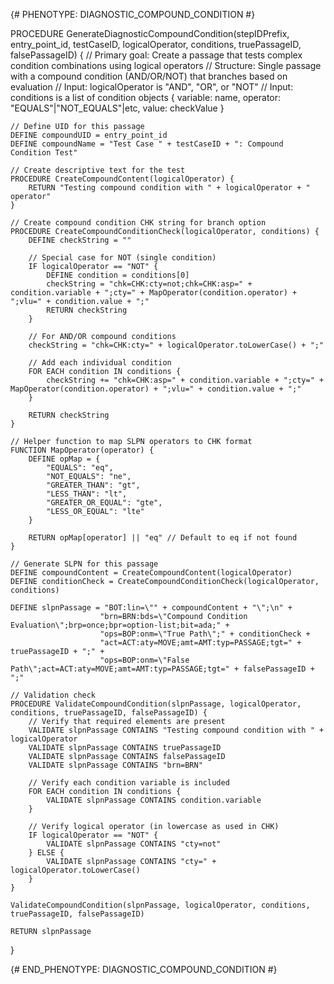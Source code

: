 {# PHENOTYPE: DIAGNOSTIC_COMPOUND_CONDITION #}

PROCEDURE GenerateDiagnosticCompoundCondition(stepIDPrefix, entry_point_id, testCaseID, logicalOperator, conditions, truePassageID, falsePassageID) {
    // Primary goal: Create a passage that tests complex condition combinations using logical operators
    // Structure: Single passage with a compound condition (AND/OR/NOT) that branches based on evaluation
    // Input: logicalOperator is "AND", "OR", or "NOT"
    // Input: conditions is a list of condition objects { variable: name, operator: "EQUALS"|"NOT_EQUALS"|etc, value: checkValue }

    // Define UID for this passage
    DEFINE compoundUID = entry_point_id
    DEFINE compoundName = "Test Case " + testCaseID + ": Compound Condition Test"
    
    // Create descriptive text for the test
    PROCEDURE CreateCompoundContent(logicalOperator) {
        RETURN "Testing compound condition with " + logicalOperator + " operator"
    }
    
    // Create compound condition CHK string for branch option
    PROCEDURE CreateCompoundConditionCheck(logicalOperator, conditions) {
        DEFINE checkString = ""
        
        // Special case for NOT (single condition)
        IF logicalOperator == "NOT" {
            DEFINE condition = conditions[0]
            checkString = "chk=CHK:cty=not;chk=CHK:asp=" + condition.variable + ";cty=" + MapOperator(condition.operator) + ";vlu=" + condition.value + ";"
            RETURN checkString
        }
        
        // For AND/OR compound conditions
        checkString = "chk=CHK:cty=" + logicalOperator.toLowerCase() + ";"
        
        // Add each individual condition
        FOR EACH condition IN conditions {
            checkString += "chk=CHK:asp=" + condition.variable + ";cty=" + MapOperator(condition.operator) + ";vlu=" + condition.value + ";"
        }
        
        RETURN checkString
    }
    
    // Helper function to map SLPN operators to CHK format
    FUNCTION MapOperator(operator) {
        DEFINE opMap = {
            "EQUALS": "eq",
            "NOT_EQUALS": "ne", 
            "GREATER_THAN": "gt",
            "LESS_THAN": "lt",
            "GREATER_OR_EQUAL": "gte",
            "LESS_OR_EQUAL": "lte"
        }
        
        RETURN opMap[operator] || "eq" // Default to eq if not found
    }
    
    // Generate SLPN for this passage
    DEFINE compoundContent = CreateCompoundContent(logicalOperator)
    DEFINE conditionCheck = CreateCompoundConditionCheck(logicalOperator, conditions)
    
    DEFINE slpnPassage = "BOT:lin=\"" + compoundContent + "\";\n" +
                        "brn=BRN:bds=\"Compound Condition Evaluation\";brp=once;bpr=option-list;bit=ada;" +
                        "ops=BOP:onm=\"True Path\";" + conditionCheck +
                        "act=ACT:aty=MOVE;amt=AMT:typ=PASSAGE;tgt=" + truePassageID + ";" +
                        "ops=BOP:onm=\"False Path\";act=ACT:aty=MOVE;amt=AMT:typ=PASSAGE;tgt=" + falsePassageID + ";"
    
    // Validation check
    PROCEDURE ValidateCompoundCondition(slpnPassage, logicalOperator, conditions, truePassageID, falsePassageID) {
        // Verify that required elements are present
        VALIDATE slpnPassage CONTAINS "Testing compound condition with " + logicalOperator
        VALIDATE slpnPassage CONTAINS truePassageID
        VALIDATE slpnPassage CONTAINS falsePassageID
        VALIDATE slpnPassage CONTAINS "brn=BRN"
        
        // Verify each condition variable is included
        FOR EACH condition IN conditions {
            VALIDATE slpnPassage CONTAINS condition.variable
        }
        
        // Verify logical operator (in lowercase as used in CHK)
        IF logicalOperator == "NOT" {
            VALIDATE slpnPassage CONTAINS "cty=not"
        } ELSE {
            VALIDATE slpnPassage CONTAINS "cty=" + logicalOperator.toLowerCase()
        }
    }
    
    ValidateCompoundCondition(slpnPassage, logicalOperator, conditions, truePassageID, falsePassageID)
    
    RETURN slpnPassage
}

{# END_PHENOTYPE: DIAGNOSTIC_COMPOUND_CONDITION #}
